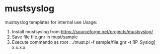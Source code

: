 # mustsyslog
mustsyslog templates for internal use
Usage:
1) Install mustsyslog from https://sourceforge.net/projects/mustsyslog/
2) Save file file.gnr in  must/sample
3) Execute commando as root : ./must.pl -f sample/file.gnr -t [IP_Syslog] x.x.x.x
